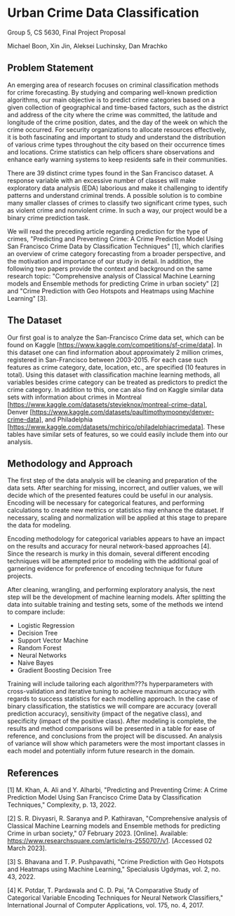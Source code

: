 # Urban Crime Data Classification

Group 5, CS 5630, Final Project Proposal

Michael Boon, Xin Jin, Aleksei Luchinsky, Dan Mrachko

## Problem Statement

An emerging area of research focuses on criminal classification methods for crime forecasting. By studying and comparing well-known prediction algorithms, our main objective is to predict crime categories based on a given collection of geographical and time-based factors, such as the district and address of the city where the crime was committed, the latitude and longitude of the crime position, dates, and the day of the week on which the crime occurred. For security organizations to allocate resources effectively, it is both fascinating and important to study and understand the distribution of various crime types throughout the city based on their occurrence times and locations. Crime statistics can help officers share observations and enhance early warning systems to keep residents safe in their communities. 
 
There are 39 distinct crime types found in the San Francisco dataset. A response variable with an excessive number of classes will make exploratory data analysis (EDA) laborious and make it challenging to identify patterns and understand criminal trends. A possible solution is to combine many smaller classes of crimes to classify two significant crime types, such as violent crime and nonviolent crime. In such a way, our project would be a binary crime prediction task.
 
We will read the preceding article regarding prediction for the type of crimes, "Predicting and Preventing Crime: A Crime Prediction Model Using San Francisco Crime Data by Classification Techniques" [1], which clarifies an overview of crime category forecasting from a broader perspective, and the motivation and importance of our study in detail. In addition, the following two papers provide the context and background on the same research topic: "Comprehensive analysis of Classical Machine Learning models and Ensemble methods for predicting Crime in urban society" [2] and "Crime Prediction with Geo Hotspots and Heatmaps using Machine Learning" [3].

## The Dataset

Our first goal is to analyze the San-Francisco Crime data set, which can be found on Kaggle [https://www.kaggle.com/competitions/sf-crime/data]. In this dataset one can find information about approximately 2 million crimes, registered in San-Francisco between 2003-2015. For each case such features as crime category, date, location, etc., are specified (10 features in total). Using this dataset with classification machine learning methods, all variables besides crime category can be treated as predictors to predict the crime category.
In addition to this, one can also find on Kaggle similar data sets with information about crimes in Montreal [https://www.kaggle.com/datasets/stevieknox/montreal-crime-data], Denver [https://www.kaggle.com/datasets/paultimothymooney/denver-crime-data], and Philadelphia [https://www.kaggle.com/datasets/mchirico/philadelphiacrimedata]. These tables have similar sets of features, so we could easily include them into our analysis.

## Methodology and Approach

The first step of the data analysis will be cleaning and preparation of the data sets. After searching for missing, incorrect, and outlier values, we will decide which of the presented features could be useful in our analysis. Encoding will be necessary for categorical features, and performing calculations to create new metrics or statistics may enhance the dataset. If necessary, scaling and normalization will be applied at this stage to prepare the data for modeling.

Encoding methodology for categorical variables appears to have an impact on the results and accuracy for neural network-based approaches [4]. Since the research is murky in this domain, several different encoding techniques will be attempted prior to modeling with the additional goal of garnering evidence for preference of encoding technique for future projects.

After cleaning, wrangling, and performing exploratory analysis, the next step will be the development of machine learning models. After splitting the data into suitable training and testing sets, some of the methods we intend to compare include: 

*	Logistic Regression
*	Decision Tree
*	Support Vector Machine
*	Random Forest
*	Neural Networks
*	Naive Bayes
*	Gradient Boosting Decision Tree

Training will include tailoring each algorithm???s hyperparameters with cross-validation and iterative tuning to achieve maximum accuracy with regards to success statistics for each modelling approach. In the case of binary classification, the statistics we will compare are accuracy (overall prediction accuracy), sensitivity (impact of the negative class), and specificity (impact of the positive class). After modeling is complete, the results and method comparisons will be presented in a table for ease of reference, and conclusions from the project will be discussed. An analysis of variance will show which parameters were the most important classes in each model and potentially inform future research in the domain.

## References

[1] 	M. Khan, A. Ali and Y. Alharbi, "Predicting and Preventing Crime: A Crime Prediction Model Using San Francisco Crime Data by Classification Techniques," Complexity, p. 13, 2022. 

[2] 	S. R. Divyasri, R. Saranya and P. Kathiravan, "Comprehensive analysis of Classical Machine Learning models and Ensemble methods for predicting Crime in urban society," 07 February 2023. [Online]. Available: https://www.researchsquare.com/article/rs-2550707/v1. [Accessed 02 March 2023].

[3] 	S. Bhavana and T. P. Pushpavathi, "Crime Prediction with Geo Hotspots and Heatmaps using Machine Learning," Specialusis Ugdymas, vol. 2, no. 43, 2022. 

[4] 	K. Potdar, T. Pardawala and C. D. Pai, "A Comparative Study of Categorical Variable Encoding Techniques for Neural Network Classifiers," International Journal of Computer Applications, vol. 175, no. 4, 2017. 





